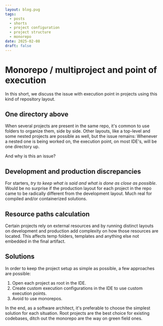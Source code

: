 ```yaml
---
layout: blog.pug
tags:
  - posts
  - shorts
  - project configuration
  - project structure
  - monorepo
date: 2025-02-08
draft: false
---
```

# Monorepo / multiproject and point of execution

In this short, we discuss the issue with execution point in projects using this
kind of repository layout.

## One directory above

When several projects are present in the same repo, it's common to use folders
to organize them, side by side. Other layouts, like a top-level and some nested
projects are possible as well, but the issue remains: Whenever a nested one is
being worked on, the execution point, on most IDE's, will be one directory up.

And why is this an issue?

## Development and production discrepancies

For starters, _try to keep what is said and what is done as close as possible_.
Would be no surprise if the production layout for each project in the repo came
to be radically different from the development layout. Much real for compiled
and/or containerized solutions.

## Resource paths calculation

Certain projects rely on external resources and by running distinct layouts on
development and production add complexity on how those resources are located.
This affects temp folders, templates and anything else not embedded in the final
artifact.

## Solutions

In order to keep the project setup as simple as possible, a few approaches are
possible:

1. Open each project as root in the IDE.
1. Create custom execution configurations in the IDE to use custom execution
  points.
1. Avoid to use monorepos.

In the end, as a software architect, it's preferable to choose the simplest
solution for each situation. Root projects are the best choice for existing
codebases, ditch out the monorepo are the way on green field ones.
